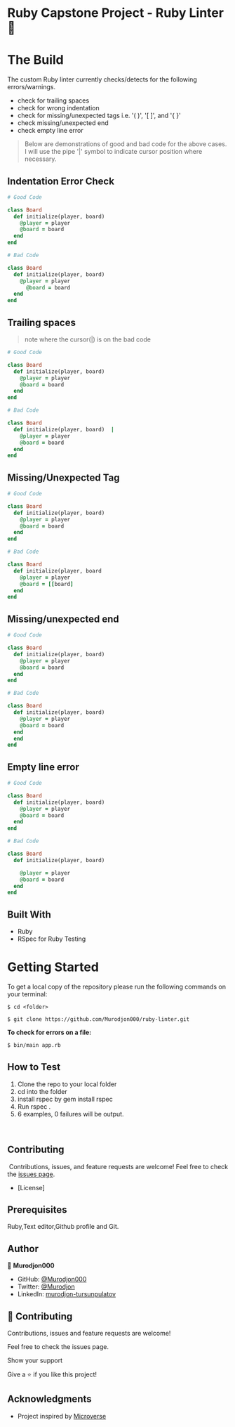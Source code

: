 # Ruby Capstone Project - Ruby Linter🚀

# The Build
The custom Ruby linter currently checks/detects for the following errors/warnings.
- check for trailing spaces
- check for wrong indentation
- check for missing/unexpected tags i.e. '( )', '[ ]', and '{ }'
- check missing/unexpected end
- check empty line error

> Below are demonstrations of good and bad code for the above cases. I will use the pipe '|' symbol to indicate cursor position where necessary.

## Indentation Error Check
~~~ruby
# Good Code

class Board
  def initialize(player, board)
    @player = player
    @board = board
  end
end

# Bad Code

class Board
  def initialize(player, board)
    @player = player
      @board = board
  end
end
~~~

## Trailing spaces
> note where the cursor(|) is on the bad code 
~~~ruby
# Good Code

class Board
  def initialize(player, board)
    @player = player
    @board = board
  end
end

# Bad Code

class Board
  def initialize(player, board)  |
    @player = player
    @board = board
  end
end
~~~

## Missing/Unexpected Tag
~~~ruby
# Good Code

class Board
  def initialize(player, board)
    @player = player
    @board = board
  end
end

# Bad Code

class Board
  def initialize(player, board
    @player = player
    @board = [[board]
  end
end
~~~

## Missing/unexpected end
~~~ruby
# Good Code

class Board
  def initialize(player, board)
    @player = player
    @board = board
  end
end

# Bad Code

class Board
  def initialize(player, board)
    @player = player
    @board = board
  end
  end
end
~~~

## Empty line error
~~~ruby
# Good Code

class Board
  def initialize(player, board)
    @player = player
    @board = board
  end
end

# Bad Code

class Board
  def initialize(player, board)

    @player = player
    @board = board
  end
end
~~~


## Built With
- Ruby
- RSpec for Ruby Testing


# Getting Started

To get a local copy of the repository please run the following commands on your terminal:

```
$ cd <folder>
```

```
$ git clone https://github.com/Murodjon000/ruby-linter.git
```

**To check for errors on a file:** 

~~~bash
$ bin/main app.rb
~~~

## How to Test
1. Clone the repo to your local folder
2. cd into the folder
3. install rspec by gem install rspec
4. Run rspec .
5. 6 examples, 0 failures will be output.

​
## Contributing
​
Contributions, issues, and feature requests are welcome!
Feel free to check the [issues page](../../issues).
​

* [License]

## Prerequisites

Ruby,Text editor,Github profile and Git.


## Author

👤 **Murodjon000**

- GitHub: [@Murodjon000](https://github.com/Murodjon000)
- Twitter: [@Murodjon](https://twitter.com/Murodjo91836152)
- LinkedIn: [murodjon-tursunpulatov](https://www.linkedin.com/in/murodjon-tursunpulatov-5189481b3/)


## 🤝 Contributing

Contributions, issues and feature requests are welcome!

Feel free to check the issues page.

Show your support

Give a ⭐️ if you like this project!


## Acknowledgments

- Project inspired by [Microverse](https://www.microverse.org)